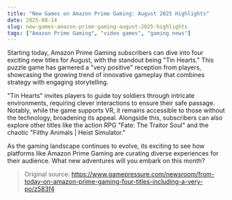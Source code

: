 ```yaml
---
title: "New Games on Amazon Prime Gaming: August 2025 Highlights"
date: 2025-08-14
slug: new-games-amazon-prime-gaming-august-2025-highlights
tags: ["Amazon Prime Gaming", "video games", "gaming news"]
---
```


Starting today, Amazon Prime Gaming subscribers can dive into four exciting new titles for August, with the standout being "Tin Hearts." This puzzle game has garnered a "very positive" reception from players, showcasing the growing trend of innovative gameplay that combines strategy with engaging storytelling.

"Tin Hearts" invites players to guide toy soldiers through intricate environments, requiring clever interactions to ensure their safe passage. Notably, while the game supports VR, it remains accessible to those without the technology, broadening its appeal. Alongside this, subscribers can also explore other titles like the action RPG "Fate: The Traitor Soul" and the chaotic "Filthy Animals | Heist Simulator."

As the gaming landscape continues to evolve, its exciting to see how platforms like Amazon Prime Gaming are curating diverse experiences for their audience. What new adventures will you embark on this month?
> Original source: https://www.gamepressure.com/newsroom/from-today-on-amazon-prime-gaming-four-titles-including-a-very-po/z583f4
